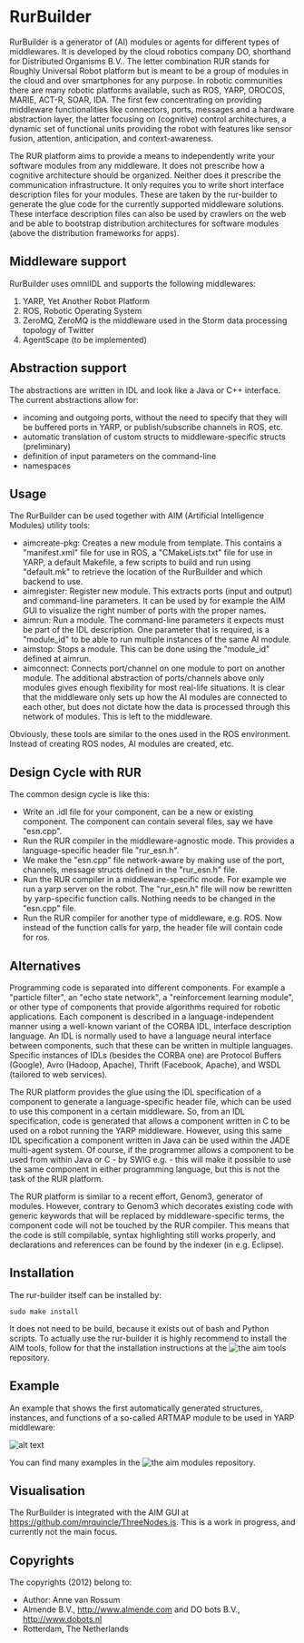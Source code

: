 # RurBuilder
RurBuilder is a generator of (AI) modules or agents for different types of middlewares. It is developed by the cloud robotics company DO, shorthand for Distributed Organisms B.V.. The letter combination RUR stands for Roughly Universal Robot platform but is meant to be a group of modules in the cloud and over smartphones for any purpose. In robotic communities there are many robotic platforms available, such as ROS, YARP, OROCOS, MARIE, ACT-R, SOAR, IDA. The first few concentrating on providing middleware functionalities like connectors, ports, messages and a hardware abstraction layer, the latter focusing on (cognitive) control architectures, a dynamic set of functional units providing the robot with features like sensor fusion, attention, anticipation, and context-awareness.

The RUR platform aims to provide a means to independently write your software modules from any middleware. It does not prescribe how a cognitive architecture should be organized. Neither does it prescribe the communication infrastructure. It only requires you to write short interface description files for your modules. These are taken by the rur-builder to generate the glue code for the currently supported middleware solutions. These interface description files can also be used by crawlers on the web and be able to bootstrap distribution architectures for software modules (above the distribution frameworks for apps).

## Middleware support
RurBuilder uses omniIDL and supports the following middlewares:

1. YARP, Yet Another Robot Platform
2. ROS, Robotic Operating System
3. ZeroMQ, ZeroMQ is the middleware used in the Storm data processing topology of Twitter
4. AgentScape (to be implemented)

## Abstraction support
The abstractions are written in IDL and look like a Java or C++ interface. The current abstractions allow for:

- incoming and outgoing ports, without the need to specify that they will be buffered ports in YARP, or publish/subscribe channels in ROS, etc. 
- automatic translation of custom structs to middleware-specific structs (preliminary)
- definition of input parameters on the command-line
- namespaces

## Usage
The RurBuilder can be used together with AIM (Artificial Intelligence Modules) utility tools:

- aimcreate-pkg: Creates a new module from template. This contains a "manifest.xml" file for use in ROS, a "CMakeLists.txt" file for use in YARP, a default Makefile, a few scripts to build and run using "default.mk" to retrieve the location of the RurBuilder and which backend to use.
- aimregister: Register new module. This extracts ports (input and output) and command-line parameters. It can be used by for example the AIM GUI to visualize the right number of ports with the proper names.
- aimrun: Run a module. The command-line parameters it expects must be part of the IDL description. One parameter that is required, is a "module_id" to be able to run multiple instances of the same AI module.
- aimstop: Stops a module. This can be done using the "module_id" defined at aimrun.
- aimconnect: Connects port/channel on one module to port on another module. The additional abstraction of ports/channels above only modules gives enough flexibility for most real-life situations. It is clear that the middleware only sets up how the AI modules are connected to each other, but does not dictate how the data is processed through this network of modules. This is left to the middleware.

Obviously, these tools are similar to the ones used in the ROS environment. Instead of creating ROS nodes, AI modules are created, etc.

## Design Cycle with RUR
The common design cycle is like this:

- Write an .idl file for your component, can be a new or existing component. The component can contain several files, say we have "esn.cpp".
- Run the RUR compiler in the middleware-agnostic mode. This provides a language-specific header file "rur_esn.h".
- We make the "esn.cpp" file network-aware by making use of the port, channels, message structs defined in the "rur_esn.h" file.
- Run the RUR compiler in a middleware-specific mode. For example we run a yarp server on the robot. The "rur_esn.h" file will now be rewritten by yarp-specific function calls. Nothing needs to be changed in the "esn.cpp" file.
- Run the RUR compiler for another type of middleware, e.g. ROS. Now instead of the function calls for yarp, the header file will contain code for ros.

## Alternatives

Programming code is separated into different components. For example a "particle filter", an "echo state network", a "reinforcement learning module", or other type of components that provide algorithms required for robotic applications. Each component is described in a language-independent manner using a well-known variant of the CORBA IDL, interface description language. An IDL is normally used to have a language neural interface between components, such that these can be written in multiple languages. Specific instances of IDLs (besides the CORBA one) are Protocol Buffers (Google), Avro (Hadoop, Apache), Thrift (Facebook, Apache), and WSDL (tailored to web services).

The RUR platform provides the glue using the IDL specification of a component to generate a language-specific header file, which can be used to use this component in a certain middleware. So, from an IDL specification, code is generated that allows a component written in C to be used on a robot running the YARP middleware. However, using this same IDL specification a component written in Java can be used within the JADE multi-agent system. Of course, if the programmer allows a component to be used from within Java or C - by SWIG e.g. - this will make it possible to use the same component in either programming language, but this is not the task of the RUR platform.

The RUR platform is similar to a recent effort, Genom3, generator of modules. However, contrary to Genom3 which decorates existing code with generic keywords that will be replaced by middleware-specific terms, the component code will not be touched by the RUR compiler. This means that the code is still compilable, syntax highlighting still works properly, and declarations and references can be found by the indexer (in e.g. Eclipse).


## Installation

The rur-builder itself can be installed by:

    sudo make install

It does not need to be build, because it exists out of bash and Python scripts. To actually use the rur-builder it is highly recommend to install the AIM tools, follow for that the installation instructions at the ![the aim tools](https://github.com/mrquincle/aimtools "aimtools") repository.

## Example
An example that shows the first automatically generated structures, instances, and functions of a so-called ARTMAP module to be used in YARP middleware:

![alt text](https://github.com/mrquincle/rur-builder/raw/master/doc/rur_idl2yarp.jpg "IDL to YARP example")

You can find many examples in the ![the aim modules](https://github.com/mrquincle/aim_modules "aim modules") repository.

## Visualisation
The RurBuilder is integrated with the AIM GUI at https://github.com/mrquincle/ThreeNodes.js. This is a work in progress, and currently not the main focus.

## Copyrights
The copyrights (2012) belong to:

- Author: Anne van Rossum
- Almende B.V., http://www.almende.com and DO bots B.V., http://www.dobots.nl
- Rotterdam, The Netherlands
